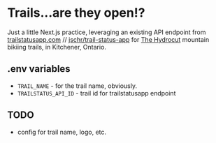 # Trails...are they open!?

Just a little Next.js practice, leveraging an existing API endpoint from [trailstatusapp.com](https://trailstatusapp.com/) // [jschr/trail-status-app](https://github.com/jschr/trail-status-app) for [The Hydrocut](https://www.thehydrocut.ca/) mountain bikiing trails, in Kitchener, Ontario.

## .env variables
- `TRAIL_NAME` - for the trail name, obviously.
- `TRAILSTATUS_API_ID` - trail id for trailstatusapp endpoint

## TODO
- config for trail name, logo, etc.

